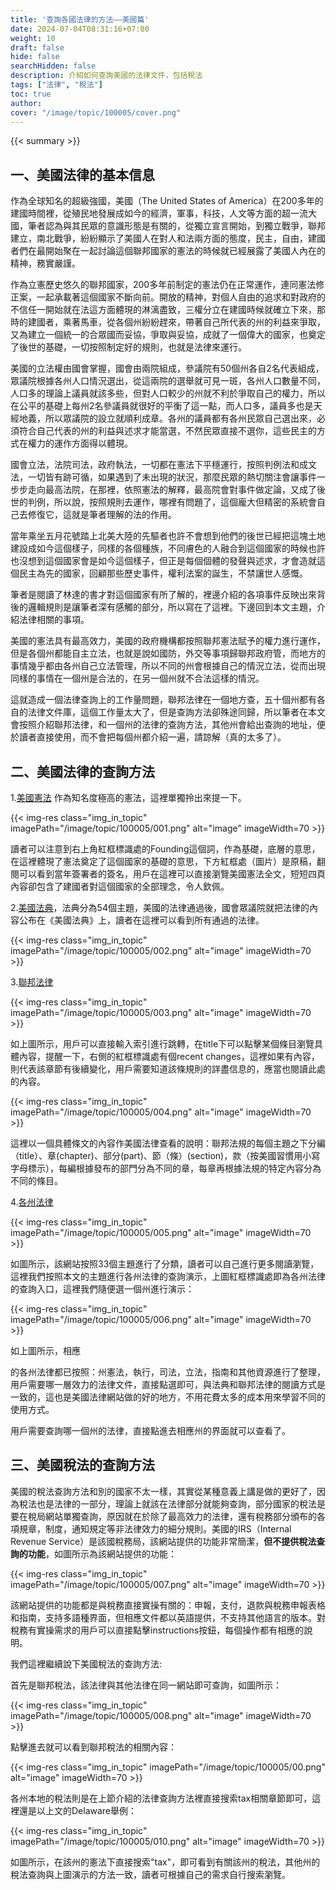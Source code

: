 ```yaml
---
title: '查詢各國法律的方法——美國篇'
date: 2024-07-04T08:31:16+07:00
weight: 10
draft: false
hide: false
searchHidden: false
description: 介紹如何查詢美國的法律文件，包括稅法
tags: ["法律", "稅法"]
toc: true
author:
cover: "/image/topic/100005/cover.png"
---
```


{{< summary >}}

## 一、美國法律的基本信息

作為全球知名的超級強國，美國（The United States of America）在200多年的建國時間裡，從殖民地發展成如今的經濟，軍事，科技，人文等方面的超一流大國，筆者認為與其民眾的意識形態是有關的，從獨立宣言開始，到獨立戰爭，聯邦建立，南北戰爭，紛紛顯示了美國人在對人和法兩方面的態度，民主，自由，建國者們在最開始聚在一起討論這個聯邦國家的憲法的時候就已經展露了美國人內在的精神，務實嚴謹。

作為立憲歷史悠久的聯邦國家，200多年前制定的憲法仍在正常運作，連同憲法修正案，一起承載著這個國家不斷向前。開放的精神，對個人自由的追求和對政府的不信任一開始就在法這方面體現的淋漓盡致，三權分立在建國時候就確立下來，那時的建國者，乘著馬車，從各個州紛紛趕來，帶著自己所代表的州的利益來爭取，又為建立一個統一的合眾國而妥協，爭取與妥協，成就了一個偉大的國家，也奠定了後世的基礎，一切按照制定好的規則，也就是法律來運行。

美國的立法權由國會掌握，國會由兩院組成，參議院有50個州各自2名代表組成，眾議院根據各州人口情況選出，從這兩院的選舉就可見一斑，各州人口數量不同，人口多的理論上議員就該多些，但對人口較少的州就不利於爭取自己的權力，所以在公平的基礎上每州2名參議員就很好的平衡了這一點，而人口多，議員多也是天經地義，所以眾議院的設立就順利成章。各州的議員都有各州民眾自己選出來，必須符合自己代表的州的利益與述求才能當選，不然民眾直接不選你，這些民主的方式在權力的運作方面得以體現。

國會立法，法院司法，政府執法，一切都在憲法下平穩運行，按照判例法和成文法，一切皆有跡可循，如果遇到了未出現的狀況，那麼民眾的熱切關注會讓事件一步步走向最高法院，在那裡，依照憲法的解釋，最高院會對事件做定論，又成了後世的判例，所以說，按照規則去運作，哪裡有問題了，這個龐大但精密的系統會自己去修復它，這就是筆者理解的法的作用。

當年乘坐五月花號踏上北美大陸的先驅者也許不會想到他們的後世已經把這塊土地建設成如今這個樣子，同樣的各個種族，不同膚色的人融合到這個國家的時候也許也沒想到這個國家會是如今這個樣子，但正是每個個體的發聲與述求，才會造就這個民主為先的國家，回顧那些歷史事件，權利法案的誕生，不禁讓世人感慨。

筆者是閱讀了林達的書才對這個國家有所了解的，裡邊介紹的各項事件反映出來背後的邏輯規則是讓筆者深有感觸的部分，所以寫在了這裡。下邊回到本文主題，介紹法律相關的事項。

美國的憲法具有最高效力，美國的政府機構都按照聯邦憲法賦予的權力進行運作，但是各個州都能自主立法，也就是說如國防，外交等事項歸聯邦政府管，而地方的事情幾乎都由各州自己立法管理，所以不同的州會根據自己的情況立法，從而出現同樣的事情在一個州是合法的，在另一個州就不合法這樣的情況。

這就造成一個法律查詢上的工作量問題，聯邦法律在一個地方查，五十個州都有各自的法律文件庫，這個工作量太大了，但是查詢方法卻殊途同歸，所以筆者在本文會按照介紹聯邦法律，和一個州的法律的查詢方法，其他州會給出查詢的地址，便於讀者直接使用，而不會把每個州都介紹一遍，請諒解（真的太多了）。

## 二、美國法律的查詢方法

1.<a href="https://www.archives.gov/founding-docs/constitution" target="_blank">美國憲法</a> 作為知名度極高的憲法，這裡單獨拎出來提一下。

{{< img-res class="img_in_topic" imagePath="/image/topic/100005/001.png" alt="image" imageWidth=70 >}}

讀者可以注意到右上角紅框標識處的Founding這個詞，作為基礎，底層的意思，在這裡體現了憲法奠定了這個國家的基礎的意思，下方紅框處（圖片）是原稿，翻閱可以看到當年簽署者的簽名，用戶在這裡可以直接瀏覽美國憲法全文，短短四頁內容卻包含了建國者對這個國家的全部理念，令人欽佩。

2.<a href="http://uscode.house.gov/" target="_blank">美國法典</a>，法典分為54個主題，美國的法律通過後，國會眾議院就把法律的內容公布在《美國法典》上，讀者在這裡可以看到所有通過的法律。

{{< img-res class="img_in_topic" imagePath="/image/topic/100005/002.png" alt="image" imageWidth=70 >}}

3.<a href="https://www.ecfr.gov/" target="_blank">聯邦法律</a>

{{< img-res class="img_in_topic" imagePath="/image/topic/100005/003.png" alt="image" imageWidth=70 >}}

如上圖所示，用戶可以直接輸入索引進行跳轉，在title下可以點擊某個條目瀏覽具體內容，提醒一下，右側的紅框標識處有個recent changes，這裡如果有內容，則代表該章節有後續變化，用戶需要知道該條規則的詳盡信息的，應當也閱讀此處的內容。

{{< img-res class="img_in_topic" imagePath="/image/topic/100005/004.png" alt="image" imageWidth=70 >}}

這裡以一個具體條文的內容作美國法律查看的說明：聯邦法規的每個主題之下分編（title）、章(chapter)、部分(part)、節（條）(section)，款（按美國習慣用小寫字母標示），每編根據發布的部門分為不同的章，每章再根據法規的特定內容分為不同的條目。

4.<a href="https://guides.loc.gov/law-library" target="_blank">各州法律</a>

{{< img-res class="img_in_topic" imagePath="/image/topic/100005/005.png" alt="image" imageWidth=70 >}}

如圖所示，該網站按照33個主題進行了分類，讀者可以自己進行更多閱讀瀏覽，這裡我們按照本文的主題進行各州法律的查詢演示，上圖紅框標識處即為各州法律的查詢入口，這裡我們隨便選一個州進行演示：

{{< img-res class="img_in_topic" imagePath="/image/topic/100005/006.png" alt="image" imageWidth=70 >}}

如上圖所示，相應

的各州法律都已按照：州憲法，執行，司法，立法，指南和其他資源進行了整理，用戶需要哪一層效力的法律文件，直接點選即可，與法典和聯邦法律的閱讀方式是一致的，這也是美國法律網站做的好的地方，不用花費太多的成本用來學習不同的使用方式。

用戶需要查詢哪一個州的法律，直接點進去相應州的界面就可以查看了。

## 三、美國稅法的查詢方法

美國的稅法查詢方法和別的國家不太一樣，其實從某種意義上講是做的更好了，因為稅法也是法律的一部分，理論上就該在法律部分就能夠查詢，部分國家的稅法是要在稅局網站單獨查詢，原因就在於除了最高效力的法律，還有稅務部分頒布的各項規章，制度，通知規定等非法律效力的細分規則。美國的IRS（Internal Revenue Service）是該國稅務局，該網站提供的功能非常簡潔，**但不提供稅法查詢的功能**，如圖所示為該網站提供的功能：

{{< img-res class="img_in_topic" imagePath="/image/topic/100005/007.png" alt="image" imageWidth=70 >}}

該網站提供的功能都是與稅務直接實操有關的：申報，支付，退款與稅務申報表格和指南，支持多語種界面，但相應文件都以英語提供，不支持其他語言的版本。對稅務有實操需求的用戶可以直接點擊instructions按鈕，每個操作都有相應的說明。

我們這裡繼續說下美國稅法的查詢方法:

首先是聯邦稅法，該法律與其他法律在同一網站即可查詢，如圖所示：

{{< img-res class="img_in_topic" imagePath="/image/topic/100005/008.png" alt="image" imageWidth=70 >}}

點擊進去就可以看到聯邦稅法的相關內容：

{{< img-res class="img_in_topic" imagePath="/image/topic/100005/00.png" alt="image" imageWidth=70 >}}

各州本地的稅法則是在上節介紹的法律查詢方法裡直接搜索tax相關章節即可，這裡還是以上文的Delaware舉例：

{{< img-res class="img_in_topic" imagePath="/image/topic/100005/010.png" alt="image" imageWidth=70 >}}

如圖所示，在該州的憲法下直接搜索"tax"，即可看到有關該州的稅法，其他州的稅法查詢與上圖演示的方法一致，讀者可根據自己的需求自行搜索瀏覽。